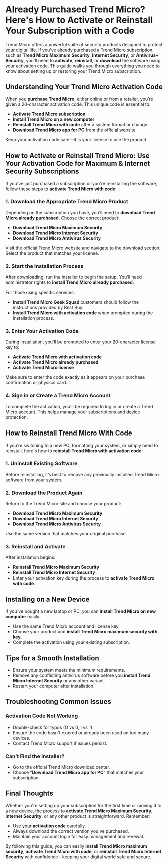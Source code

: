 # Already Purchased Trend Micro? Here's How to Activate or Reinstall Your Subscription with a Code

Trend Micro offers a powerful suite of security products designed to protect your digital life. If you’ve already purchased a Trend Micro subscription, such as **Trend Micro Maximum Security**, **Internet Security**, or **Antivirus+ Security**, you’ll need to **activate**, **reinstall**, or **download** the software using your activation code. This guide walks you through everything you need to know about setting up or restoring your Trend Micro subscription.


## Understanding Your Trend Micro Activation Code

When you **purchase Trend Micro**, either online or from a retailer, you’re given a 20-character activation code. This unique code is essential to:

* **Activate Trend Micro subscription**
* **Install Trend Micro on a new computer**
* **Reinstall Trend Micro with code** after a system format or change
* **Download Trend Micro app for PC** from the official website

Keep your activation code safe—it is your license to use the product.


## How to Activate or Reinstall Trend Micro: Use Your Activation Code for Maximum & Internet Security Subscriptions

If you’ve just purchased a subscription or you're reinstalling the software, follow these steps to **activate Trend Micro with code**:

### 1. Download the Appropriate Trend Micro Product

Depending on the subscription you have, you’ll need to **download Trend Micro already purchased**. Choose the correct product:

* **Download Trend Micro Maximum Security**
* **Download Trend Micro Internet Security**
* **Download Trend Micro Antivirus Security**

Visit the official Trend Micro website and navigate to the download section. Select the product that matches your license.

### 2. Start the Installation Process

After downloading, run the installer to begin the setup. You’ll need administrator rights to **install Trend Micro already purchased**.

For those using specific services:

* **Install Trend Micro Geek Squad** customers should follow the instructions provided by Best Buy.
* **Install Trend Micro with activation code** when prompted during the installation process.

### 3. Enter Your Activation Code

During installation, you’ll be prompted to enter your 20-character license key to:

* **Activate Trend Micro with activation code**
* **Activate Trend Micro already purchased**
* **Activate Trend Micro license**

Make sure to enter the code exactly as it appears on your purchase confirmation or physical card.

### 4. Sign in or Create a Trend Micro Account

To complete the activation, you'll be required to log in or create a Trend Micro account. This helps manage your subscriptions and device protection.


## How to Reinstall Trend Micro With Code

If you’re switching to a new PC, formatting your system, or simply need to reinstall, here's how to **reinstall Trend Micro with activation code**:

### 1. Uninstall Existing Software

Before reinstalling, it’s best to remove any previously installed Trend Micro software from your system.

### 2. Download the Product Again

Return to the Trend Micro site and choose your product:

* **Download Trend Micro Maximum Security**
* **Download Trend Micro Internet Security**
* **Download Trend Micro Antivirus Security**

Use the same version that matches your original purchase.

### 3. Reinstall and Activate

After installation begins:

* **Reinstall Trend Micro Maximum Security**
* **Reinstall Trend Micro Internet Security**
* Enter your activation key during the process to **activate Trend Micro with code**.


## Installing on a New Device

If you've bought a new laptop or PC, you can **install Trend Micro on new computer** easily:

* Use the same Trend Micro account and license key.
* Choose your product and **install Trend Micro maximum security with key**.
* Complete the activation using your existing subscription.


## Tips for a Smooth Installation

* Ensure your system meets the minimum requirements.
* Remove any conflicting antivirus software before you **install Trend Micro Internet Security** or any other variant.
* Restart your computer after installation.


## Troubleshooting Common Issues

### Activation Code Not Working

* Double-check for typos (O vs 0, I vs 1).
* Ensure the code hasn't expired or already been used on too many devices.
* Contact Trend Micro support if issues persist.

### Can’t Find the Installer?

* Go to the official Trend Micro download center.
* Choose “**Download Trend Micro app for PC**” that matches your subscription.


## Final Thoughts

Whether you're setting up your subscription for the first time or moving it to a new device, the process to **activate Trend Micro Maximum Security**, **Internet Security**, or any other product is straightforward. Remember:

* Use your **activation code** carefully.
* Always download the correct version you’ve purchased.
* Maintain your account login for easy management and renewal.

By following this guide, you can easily **install Trend Micro maximum security**, **activate Trend Micro with code**, or **reinstall Trend Micro Internet Security** with confidence—keeping your digital world safe and secure.

